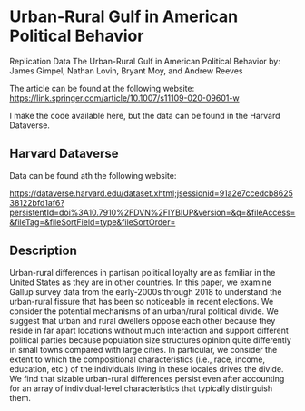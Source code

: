# Urban-Rural Gulf in American Political Behavior
 Replication Data The Urban-Rural Gulf in American Political Behavior
 by: James Gimpel, Nathan Lovin, Bryant Moy, and Andrew Reeves
 
 The article can be found at the following website: https://link.springer.com/article/10.1007/s11109-020-09601-w
 
 I make the code available here, but the data can be found in the Harvard Dataverse.
 
 
 ## Harvard Dataverse
Data can be found ath the following website:

 https://dataverse.harvard.edu/dataset.xhtml;jsessionid=91a2e7ccedcb862538122bfd1af6?persistentId=doi%3A10.7910%2FDVN%2FIYBIUP&version=&q=&fileAccess=&fileTag=&fileSortField=type&fileSortOrder=
 
 
## Description  
   
Urban-rural differences in partisan political loyalty are as familiar in the United States as they are in other countries. In this paper, we examine Gallup survey data from the early-2000s through 2018 to understand the urban-rural fissure that has been so noticeable in recent elections. We consider the potential mechanisms of an urban/rural political divide. We suggest that urban and rural dwellers oppose each other because they reside in far apart locations without much interaction and support different political parties because population size structures opinion quite differently in small towns compared with large cities. In particular, we consider the extent to which the compositional characteristics (i.e., race, income, education, etc.) of the individuals living in these locales drives the divide. We find that sizable urban-rural differences persist even after accounting for an array of individual-level characteristics that typically distinguish them.
 
